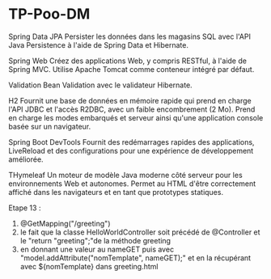 # TP-Poo-DM

Spring Data JPA
Persister les données dans les magasins SQL avec l'API Java Persistence à l'aide de Spring Data et Hibernate.

Spring Web
Créez des applications Web, y compris RESTful, à l'aide de Spring MVC. Utilise Apache Tomcat comme conteneur intégré par défaut.

Validation 
Bean Validation avec le validateur Hibernate.

H2
Fournit une base de données en mémoire rapide qui prend en charge l'API JDBC et l'accès R2DBC, avec un faible encombrement (2 Mo). Prend en charge les modes embarqués et serveur ainsi qu'une application console basée sur un navigateur.

Spring Boot DevTools
Fournit des redémarrages rapides des applications, LiveReload et des configurations pour une expérience de développement améliorée.

THymeleaf
Un moteur de modèle Java moderne côté serveur pour les environnements Web et autonomes. Permet au HTML d'être correctement affiché dans les navigateurs et en tant que prototypes statiques.

Etape 13 :
1) @GetMapping("/greeting")
2) le fait que la classe HelloWorldController soit précédé de @Controller et le "return "greeting";"de la méthode greeting
3) en donnant une valeur au nameGET puis avec "model.addAttribute("nomTemplate", nameGET);" et en la récupérant avec  ${nomTemplate} dans greeting.html


